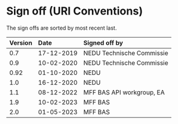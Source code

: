# Sign off (URI Conventions)

The sign offs are sorted by most recent last.

| Version | Date       | Signed off by |
| :------ | :--------- | :------------ |
| 0.7     | 17-12-2019 | NEDU Technische Commissie |
| 0.9     | 10-02-2020 | NEDU Technische Commissie |
| 0.92    | 01-10-2020 | NEDU |
| 1.0     | 16-12-2020 | NEDU |
| 1.1     | 08-12-2022 | MFF BAS API workgroup, EA |
| 1.9     | 10-02-2023 | MFF BAS |
| 2.0     | 01-05-2023 | MFF BAS |
